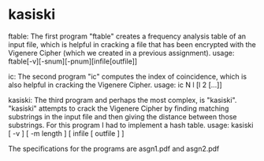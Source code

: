 kasiski
=======

ftable:
The first program "ftable" creates a frequency analysis table of an input file, which is helpful in cracking a file that has been encrypted with the Vigenere Cipher (which we created in a previous assignment). 
usage: ftable[-v][-snum][-pnum][infile[outfile]]   

ic:
The second program "ic" computes the index of coincidence, which is also helpful in cracking the Vigenere Cipher. 
usage: ic N l [l 2 [...]]     


kasiski:
The third program and perhaps the most complex, is "kasiski". "kasiski" attempts to crack the Vigenere Cipher by finding matching substrings in the input file and then giving the distance between those substrings.  For this program I had to implement a hash table.
usage:  kasiski [ -v ] [ -m length ] [ infile [ outfile ] ]

The specifications for the programs are asgn1.pdf and asgn2.pdf
